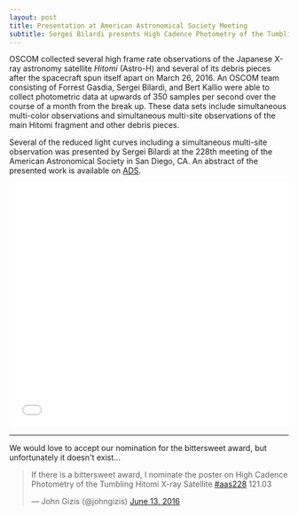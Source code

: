 ```yaml
---
layout: post
title: Presentation at American Astronomical Society Meeting
subtitle: Sergei Bilardi presents High Cadence Photometry of the Tumbling Hitomi X-ray Satellite at 228th meeting of the AAS
---
```


OSCOM collected several high frame rate observations of the Japanese X-ray astronomy satellite _Hitomi_ (Astro-H) and several of its debris pieces after the spacecraft spun itself apart on March 26, 2016. An OSCOM team consisting of Forrest Gasdia, Sergei Bilardi, and Bert Kallio were able to collect photometric data at upwards of 350 samples per second over the course of a month from the break up. These data sets include simultaneous multi-color observations and simultaneous multi-site observations of the main Hitomi fragment and other debris pieces.

Several of the reduced light curves including a simultaneous multi-site observation was presented by Sergei Bilardi at the 228th meeting of the American Astronomical Society in San Diego, CA. An abstract of the presented work is available on [ADS](http://adsabs.harvard.edu/abs/2016AAS...22812103G).

<embed src="../data/AASPoster2016.pdf" width="100%" height="440px" type='application/pdf'>

---

We would love to accept our nomination for the bittersweet award, but unfortunately it doesn't exist...

<blockquote class="twitter-tweet" data-lang="en"><p lang="en" dir="ltr">If there is a bittersweet award, I nominate the poster on High Cadence Photometry of the Tumbling Hitomi X-ray Satellite <a href="https://twitter.com/hashtag/aas228?src=hash">#aas228</a> 121.03</p>&mdash; John Gizis (@johngizis) <a href="https://twitter.com/johngizis/status/742462625716391936">June 13, 2016</a></blockquote>
<script async src="//platform.twitter.com/widgets.js" charset="utf-8"></script>

<!-- TODO: Include poster pdf here -->